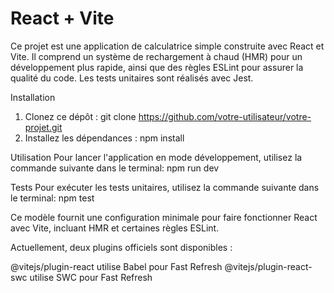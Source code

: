 # React + Vite

Ce projet est une application de calculatrice simple construite avec React et Vite. Il comprend un système de rechargement à chaud (HMR) pour un développement plus rapide, ainsi que des règles ESLint pour assurer la qualité du code. Les tests unitaires sont réalisés avec Jest.


Installation
1. Clonez ce dépôt :  git clone https://github.com/votre-utilisateur/votre-projet.git
2. Installez les dépendances :  npm install

Utilisation
Pour lancer l'application en mode développement, utilisez la commande suivante dans le terminal:  npm run dev

Tests
Pour exécuter les tests unitaires, utilisez la commande suivante dans le terminal:  npm test


Ce modèle fournit une configuration minimale pour faire fonctionner React avec Vite, incluant HMR et certaines règles ESLint.

Actuellement, deux plugins officiels sont disponibles :

@vitejs/plugin-react utilise Babel pour Fast Refresh
@vitejs/plugin-react-swc utilise SWC pour Fast Refresh




 
 
